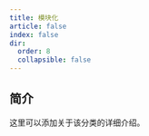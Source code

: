 ```yaml
---
title: 模块化
article: false
index: false
dir:
  order: 8
  collapsible: false
---
```


## 简介

这里可以添加关于该分类的详细介绍。
